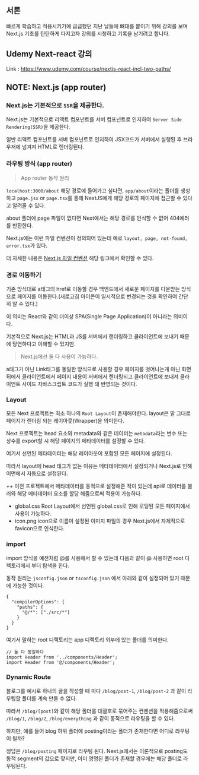 ## 서론

빠르게 학습하고 적용시키기에 급급했던 지난 날들에 뼈대를 붙이기 위해 강의를 보며 Next.js 기초를 탄탄하게 다지고자 강의를 시청하고 기록을 남기려고 합니다.

## Udemy Next-react 강의

Link : https://www.udemy.com/course/nextjs-react-incl-two-paths/

## NOTE: Next.js (app router)

### Next.js는 기본적으로 `SSR`을 제공한다.

Next.js는 기본적으로 리액트 컴포넌트를 서버 컴포넌트로 인지하여 `Server Side Rendering(SSR)`을 제공한다.

일반 리액트 컴포넌트를 서버 컴포넌트로 인지하여 JSX코드가 서버에서 실행된 후 브라우저에 넘겨져 HTML로 렌더링된다.

### 라우팅 방식 (app router)

> App router 동작 원리

`localhost:3000/about` 해당 경로에 들어가고 싶다면, `app/about`이라는 폴더를 생성하고 `page.jsx` or `page.tsx`를 통해 NextJS에게 해당 경로의 페이지에 접근할 수 있다고 알려줄 수 있다.

about 폴더에 page 파일이 없다면 Next에서는 해당 경로를 인식할 수 없어 404에러를 반환한다.

Next.js에는 이런 파일 컨벤션이 정의되어 있는데 예로 `layout, page, not-found, error.tsx`가 있다.

더 자세한 내용은 [Next.js 파일 컨벤션](https://nextjs.org/docs/app/api-reference/file-conventions) 해당 링크에서 확인할 수 있다.

### 경로 이동하기

기존 방식대로 a태그의 href로 이동할 경우 백엔드에서 새로운 페이지를 다운받는 방식으로 페이지를 이동한다.(새로고침 아이콘이 일시적으로 변경되는 것을 확인하여 간단히 알 수 있다.)

이 의미는 React와 같이 더이상 SPA(Single Page Application)이 아니라는 의미이다.

기본적으로 Next.js는 HTML과 JS를 서버에서 랜더링하고 클라이언트에 보내기 때문에 당연하다고 이해할 수 있지만.

> Next.js에선 둘 다 사용이 가능하다.

a태그가 아닌 Link태그를 동일한 방식으로 사용할 경우 페이지를 벗어나는게 아닌 화면 뒤에서 클라이언트에서 페이지 내용이 서버에서 렌더링되고 클라이언트에 보내져 클라이언트 사이드 자바스크립트 코드가 실행 돼 반영되는 것이다.

### Layout

모든 Next 프로젝트는 최소 하나의 `Root Layout`이 존재해야한다.
layout은 말 그대로 페이지가 렌더링 되는 레이아웃(Wrapper)을 의미한다.

Next 프로젝트는 head 요소와 metadata와 같은 데이터는 `metadata`라는 변수 또는 상수를 export할 시 해당 페이지의 메타데이터를 설정할 수 있다.

여기서 선언된 메타데이터는 해당 레이아웃이 포함된 모든 페이지에 설정된다.

따라서 layout에 head 태그가 없는 이유는 메타데이터에서 설정되거나 Next.js로 인해 이면에서 자동으로 설정된다.

++ 이전 프로젝트에서 메타데이터를 동적으로 설정해준 적이 있는데 api로 데이터를 불러와 해당 메타데이터 요소를 할당 해줌으로써 적용이 가능하다.

- global.css
  Root Layout에서 선언된 global.css로 인해 로딩된 모든 페이지에서 사용이 가능하다.
- icon.png
  icon으로 이름이 설정된 이미지 파일의 경우 Next.js에서 자체적으로 favicon으로 인식한다.

### import

import 방식을 예전처럼 @를 사용해서 할 수 있는데 다음과 같이 @ 사용하면 root 디렉토리에서 부터 탐색을 한다.

동작 원리는 `jsconfig.json` or `tsconfig.json` 에서 아래와 같이 설정되어 있기 때문에 가능한 것이다.

```
{
  "compilerOptions": {
    "paths": {
      "@/*": ["./src/*"]
    }
  }
}
```

여기서 말하는 root 디렉토리는 app 디렉토리 외부에 있는 폴더를 의미한다.

```JS
// 둘 다 동일하다
import Header from '../components/Header';
import Header from '@/components/Header';
```

### Dynamic Route

블로그를 예시로 하나의 글을 작성할 때 마다 `/blog/post-1`, `/blog/post-2` 과 같이 라우팅할 폴더를 계속 만들 수 없다.

따라서 `/blog/[post]`와 같이 해당 폴더를 대괄호로 묶어주는 컨벤션을 적용해줌으로써 `/blog/1`, `/blog/2`, `/blog/everything` 과 같이 동적으로 라우팅을 할 수 있다.

하지만, 예를 들어 blog 하위 폴더에 posting이라는 폴더가 존재한다면 어디로 라우팅이 될까?

정답은 `/blog/posting` 페이지로 라우팅 된다. Next.js에서는 이론적으로 posting도 동적 segment의 값으로 맞지만, 이미 명명된 폴더가 존재할 경우에는 해당 폴더로 라우팅된다.
